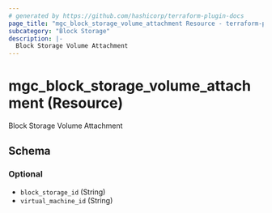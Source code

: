 ```yaml
---
# generated by https://github.com/hashicorp/terraform-plugin-docs
page_title: "mgc_block_storage_volume_attachment Resource - terraform-provider-mgc"
subcategory: "Block Storage"
description: |-
  Block Storage Volume Attachment
---
```


# mgc_block_storage_volume_attachment (Resource)

Block Storage Volume Attachment



<!-- schema generated by tfplugindocs -->
## Schema

### Optional

- `block_storage_id` (String)
- `virtual_machine_id` (String)
